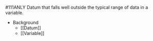 #111ANLY 
Datum that falls well outside the typical range of data in a variable.

* Background
	* [[Datum]]
	* [[Variable]]